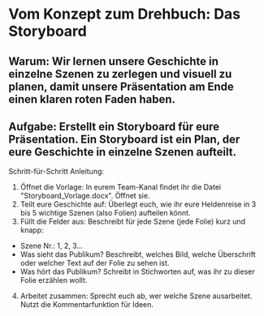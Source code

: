 # Vom Konzept zum Drehbuch: Das Storyboard

## Warum: Wir lernen unsere Geschichte in einzelne Szenen zu zerlegen und visuell zu planen, damit unsere Präsentation am Ende einen klaren roten Faden haben.

## Aufgabe: Erstellt ein Storyboard für eure Präsentation. Ein Storyboard ist ein Plan, der eure Geschichte in einzelne Szenen aufteilt.

Schritt-für-Schritt Anleitung:
1. Öffnet die Vorlage: In eurem Team-Kanal findet ihr die Datei "Storyboard_Vorlage.docx". Öffnet sie.
2. Teilt eure Geschichte auf: Überlegt euch, wie ihr eure Heldenreise in 3 bis 5 wichtige Szenen (also Folien) aufteilen könnt.
3. Füllt die Felder aus: Beschreibt für jede Szene (jede Folie) kurz und knapp:
* Szene Nr.: 1, 2, 3...
* Was sieht das Publikum? Beschreibt, welches Bild, welche Überschrift oder welcher Text auf der Folie zu sehen ist.
* Was hört das Publikum? Schreibt in Stichworten auf, was ihr zu dieser Folie erzählen wollt.
4. Arbeitet zusammen: Sprecht euch ab, wer welche Szene ausarbeitet. Nutzt die Kommentarfunktion für Ideen.

